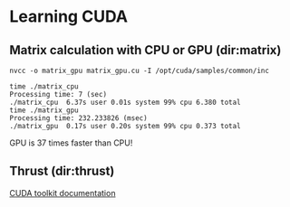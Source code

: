 # Learning CUDA

## Matrix calculation with CPU or GPU (dir:matrix)
~~~
nvcc -o matrix_gpu matrix_gpu.cu -I /opt/cuda/samples/common/inc
~~~

~~~
time ./matrix_cpu 
Processing time: 7 (sec)
./matrix_cpu  6.37s user 0.01s system 99% cpu 6.380 total
time ./matrix_gpu 
Processing time: 232.233826 (msec)
./matrix_gpu  0.17s user 0.20s system 99% cpu 0.373 total
~~~

GPU is 37 times faster than CPU!

## Thrust (dir:thrust)
[CUDA toolkit documentation](http://docs.nvidia.com/cuda/thrust/index.html)


